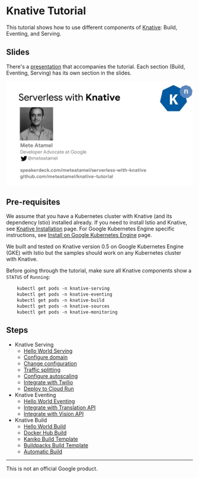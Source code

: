 # Knative Tutorial

This tutorial shows how to use different components of [Knative](https://www.knative.dev/docs/): Build, Eventing, and Serving. 

## Slides

There's a [presentation](https://speakerdeck.com/meteatamel/serverless-with-knative) that accompanies the tutorial. Each section (Build, Eventing, Serving) has its own section in the slides.

[![Serverless with Knative](./docs/images/serverless-with-knative.png)](https://speakerdeck.com/meteatamel/serverless-with-knative)

## Pre-requisites
We assume that you have a Kubernetes cluster with Knative (and its dependency Istio) installed already. If you need to install Istio and Knative, see [Knative Installation](https://www.knative.dev/docs/install/) page. For Google Kubernetes Engine specific instructions, see [Install on Google Kubernetes Engine](https://www.knative.dev/docs/install/knative-with-gke/) page. 

We built and tested on Knative version 0.5 on Google Kubernetes Engine (GKE) with Istio but the samples should work on any Kubernetes cluster with Knative.   

Before going through the tutorial, make sure all Knative components show a `STATUS` of `Running`:

```
    kubectl get pods -n knative-serving
    kubectl get pods -n knative-eventing
    kubectl get pods -n knative-build
    kubectl get pods -n knative-sources
    kubectl get pods -n knative-monitoring
```

## Steps

* Knative Serving
   * [Hello World Serving](docs/01-helloworldserving.md)
   * [Configure domain](docs/02-configuredomain.md)
   * [Change configuration](docs/03-changeconfig.md)
   * [Traffic splitting](docs/04-trafficsplitting.md)
   * [Configure autoscaling](docs/04.5-configureautoscaling.md)
   * [Integrate with Twilio](docs/05-twiliointegration.md)
   * [Deploy to Cloud Run](docs/05.5-deploycloudrun.md)
* Knative Eventing 
   * [Hello World Eventing](docs/06-helloworldeventing.md)
   * [Integrate with Translation API](docs/07-translationeventing.md)
   * [Integrate with Vision API](docs/08-visioneventing.md)
* Knative Build
   * [Hello World Build](docs/09-helloworldbuild.md)
   * [Docker Hub Build](docs/10-dockerbuild.md)
   * [Kaniko Build Template](docs/10.5-kanikobuildtemplate.md)
   * [Buildpacks Build Template](docs/10.7-buildpacksbuildtemplate.md)
   * [Automatic Build](docs/11-autobuild.md)
-------

This is not an official Google product.
